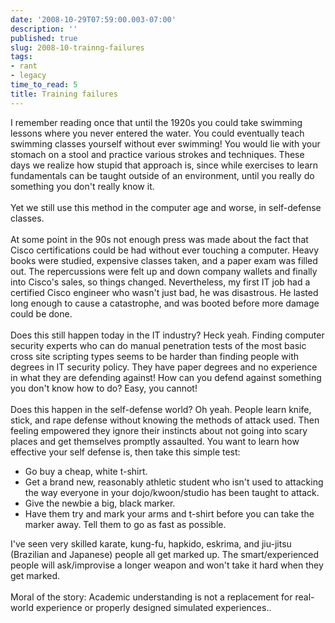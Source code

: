 ```yaml
---
date: '2008-10-29T07:59:00.003-07:00'
description: ''
published: true
slug: 2008-10-trainng-failures
tags:
- rant
- legacy
time_to_read: 5
title: Training failures
---
```


I remember reading once that until the 1920s you could take swimming lessons where you never entered the water.  You could eventually teach swimming classes yourself without ever swimming!  You would lie with your stomach on a stool and practice various strokes and techniques.  These days we realize how stupid that approach is, since while exercises to learn fundamentals can be taught outside of an environment, until you really do something you don't really know it.<br /><br />Yet we still use this method in the computer age and worse, in self-defense classes.<br /><br />At some point in the 90s not enough press was made about the fact that Cisco certifications could be had without ever touching a computer.  Heavy books were studied, expensive classes taken, and a paper exam was filled out.  The repercussions were felt up and down company wallets and finally into Cisco's sales, so things changed.  Nevertheless, my first IT job had a certified Cisco engineer who wasn't just bad, he was disastrous.  He lasted long enough to cause a catastrophe, and was booted before more damage could be done.<br /><br />Does this still happen today in the IT industry?  Heck yeah.  Finding computer security experts who can do manual penetration tests of the most basic cross site scripting types seems to be harder than finding people with degrees in IT security policy.  They have paper degrees and no experience in what they are defending against!  How can you defend against something you don't know how to do?  Easy, you cannot!<br /><br />Does this happen in the self-defense world?  Oh yeah.  People learn knife, stick, and rape defense without knowing the methods of attack used.  Then feeling empowered they ignore their instincts about not going into scary places and get themselves promptly assaulted.  You want to learn how effective your self defense is, then take this simple test:<br /><ul><li>Go buy a cheap, white t-shirt.  </li><li>Get a brand new, reasonably athletic student who isn't used to attacking the way everyone in your dojo/kwoon/studio has been taught to attack.</li><li>Give the newbie a big, black marker.</li><li>Have them try and mark your arms and t-shirt before you can take the marker away.  Tell them to go as fast as possible.<br /></li></ul>I've seen very skilled karate, kung-fu, hapkido, eskrima, and jiu-jitsu (Brazilian and Japanese) people all get marked up.  The smart/experienced people will ask/improvise a longer weapon and won't take it hard when they get marked.<br /><br />Moral of the story: Academic understanding is not a replacement for real-world experience or properly designed simulated experiences..